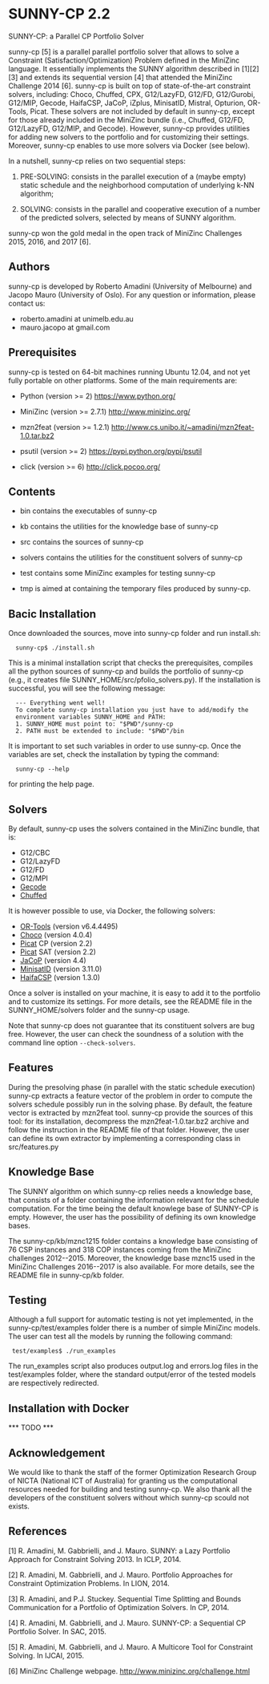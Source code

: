 # SUNNY-CP 2.2

SUNNY-CP: a Parallel CP Portfolio Solver

sunny-cp [5] is a parallel parallel portfolio solver that allows to solve a
Constraint (Satisfaction/Optimization) Problem defined in the MiniZinc language.
It essentially implements the SUNNY algorithm described in [1][2][3] and extends
its sequential version [4] that attended the MiniZinc Challenge 2014 [6].
sunny-cp is built on top of state-of-the-art constraint solvers, including:
Choco, Chuffed, CPX, G12/LazyFD, G12/FD, G12/Gurobi, G12/MIP, Gecode, HaifaCSP,
JaCoP, iZplus, MinisatID, Mistral, Opturion, OR-Tools, Picat. These solvers are 
not included by default in sunny-cp, except for those already included in the 
MiniZinc bundle (i.e., Chuffed, G12/FD, G12/LazyFD, G12/MIP, and Gecode).
However, sunny-cp provides utilities for adding new solvers to the portfolio and
for customizing their settings. Moreover, sunny-cp enables to use more solvers 
via Docker (see below).

In a nutshell, sunny-cp relies on two sequential steps:

  1. PRE-SOLVING: consists in the parallel execution of a (maybe empty) static
     schedule and the neighborhood computation of underlying k-NN algorithm;

  2. SOLVING: consists in the parallel and cooperative execution of a number of
     the predicted solvers, selected by means of SUNNY algorithm.

sunny-cp won the gold medal in the open track of MiniZinc Challenges 2015, 2016,
and 2017 [6].

## Authors

sunny-cp is developed by Roberto Amadini (University of Melbourne) and Jacopo
Mauro (University of Oslo). For any question or information, please contact us:
* roberto.amadini at unimelb.edu.au
* mauro.jacopo  at gmail.com

## Prerequisites

sunny-cp is tested on 64-bit machines running Ubuntu 12.04, and not yet fully 
portable on other platforms. Some of the main requirements are:

+ Python (version >= 2)
  https://www.python.org/

+ MiniZinc (version >= 2.7.1)
  http://www.minizinc.org/

+ mzn2feat (version >= 1.2.1)
  http://www.cs.unibo.it/~amadini/mzn2feat-1.0.tar.bz2

+ psutil (version >= 2)
  https://pypi.python.org/pypi/psutil

+ click (version >= 6)
  http://click.pocoo.org/

## Contents

+ bin     contains the executables of sunny-cp

+ kb      contains the utilities for the knowledge base of sunny-cp

+ src     contains the sources of sunny-cp

+ solvers contains the utilities for the constituent solvers of sunny-cp

+ test    contains some MiniZinc examples for testing sunny-cp

+ tmp     is aimed at containing the temporary files produced by sunny-cp.

## Bacic Installation

Once downloaded the sources, move into sunny-cp folder and run install.sh:
```
  sunny-cp$ ./install.sh
```
This is a minimal installation script that checks the prerequisites, compiles 
all the python sources of sunny-cp and builds the portfolio of sunny-cp (e.g., 
it creates file SUNNY_HOME/src/pfolio_solvers.py).
If the installation is successful, you will see the following message:
```
  --- Everything went well!
  To complete sunny-cp installation you just have to add/modify the
  environment variables SUNNY_HOME and PATH:
  1. SUNNY_HOME must point to: "$PWD"/sunny-cp
  2. PATH must be extended to include: "$PWD"/bin
```
It is important to set such variables in order to use sunny-cp. Once the 
variables are set, check the installation by typing the command: 
```
  sunny-cp --help
```
for printing the help page.

## Solvers

By default, sunny-cp uses the solvers contained in the MiniZinc bundle, that is:
* G12/CBC
* G12/LazyFD
* G12/FD
* G12/MPI
* [Gecode](http://www.gecode.org/)
* [Chuffed](https://github.com/geoffchu/chuffed)

It is however possible to use, via Docker, the following solvers:
* [OR-Tools](https://code.google.com/p/or-tools/) (version v6.4.4495)
* [Choco](http://choco-solver.org/) (version 4.0.4)
* [Picat](http://picat-lang.org/) CP (version 2.2)
* [Picat](http://picat-lang.org/) SAT (version 2.2)
* [JaCoP](http://jacop.osolpro.com/) (version 4.4)
* [MinisatID](http://dtai.cs.kuleuven.be/krr/software/minisatid) (version 3.11.0)
* [HaifaCSP](http://strichman.net.technion.ac.il/haifacsp/) (version 1.3.0)

Once a solver is installed on your machine, it is easy to add it to 
the portfolio and to customize its settings. For more details, see the README 
file in the SUNNY_HOME/solvers folder and the sunny-cp usage.

Note that sunny-cp does not guarantee that its constituent solvers are bug free.
However, the user can check the soundness of a solution with the command line 
option `--check-solvers`.

## Features

During the presolving phase (in parallel with the static schedule execution) 
sunny-cp extracts a feature vector of the problem in order to compute the 
solvers schedule possibly run in the solving phase. By default, the feature 
vector is extracted by mzn2feat tool. sunny-cp provide the sources of this tool: 
for its installation, decompress the mzn2feat-1.0.tar.bz2 archive and follow the 
instruction in the README file of that folder. However, the user can define its 
own extractor by implementing a corresponding class in src/features.py

## Knowledge Base

The SUNNY algorithm on which sunny-cp relies needs a knowledge base, that
consists of a folder containing the information relevant for the schedule
computation. For the time being the default knowlege base of SUNNY-CP is empty.
However, the user has the possibility of defining its own knowledge bases.

The sunny-cp/kb/mznc1215 folder contains a knowledge base consisting of 76 CSP 
instances and 318 COP instances coming from the MiniZinc challenges 2012--2015.
Moreover, the knowledge base mznc15 used in the MiniZinc Challenges 2016--2017 
is also available. For more details, see the README file in sunny-cp/kb folder.

## Testing

Although a full support for automatic testing is not yet implemented, in the
sunny-cp/test/examples folder there is a number of simple MiniZinc models.
The user can test all the models by running the following command:

```
 test/examples$ ./run_examples
```

The run_examples script also produces output.log and errors.log files in the
test/examples folder, where the standard output/error of the tested models are
respectively redirected.

## Installation with Docker
*** TODO ***


## Acknowledgement

We would like to thank the staff of the former Optimization Research Group of 
NICTA (National ICT of Australia) for granting us the computational resources 
needed for building and testing sunny-cp. We also thank all the developers of 
the constituent solvers without which sunny-cp scould not exists.


## References

  [1]  R. Amadini, M. Gabbrielli, and J. Mauro. SUNNY: a Lazy Portfolio Approach
       for Constraint Solving 2013. In ICLP, 2014.

  [2]  R. Amadini, M. Gabbrielli, and J. Mauro. Portfolio Approaches for
       Constraint Optimization Problems. In LION, 2014.

  [3]  R. Amadini, and P.J. Stuckey. Sequential Time Splitting and Bounds
       Communication for a Portfolio of Optimization Solvers. In CP, 2014.

  [4]  R. Amadini, M. Gabbrielli, and J. Mauro. SUNNY-CP: a Sequential CP
       Portfolio Solver. In SAC, 2015.

  [5]  R. Amadini, M. Gabbrielli, and J. Mauro. A Multicore Tool for Constraint
       Solving. In IJCAI, 2015.

  [6]  MiniZinc Challenge webpage. http://www.minizinc.org/challenge.html
